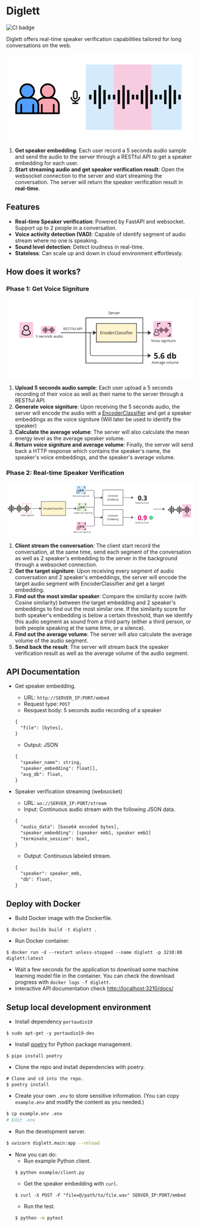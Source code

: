# Diglett
![CI badge](https://github.com/8igmac/diglett/actions/workflows/python-app.yml/badge.svg)

Diglett offers real-time speaker verification capabilities tailored for long conversations on the web.

![](img/product_img.png)

<!-- TODO: demo (screenshot, video, demo link) -->

1. **Get speaker embedding**: Each user record a 5 seconds 
audio sample and send the audio to the server through a RESTful 
API to get a speaker embedding for each user.
2. **Start streaming audio and get speaker verification result**:
Open the websocket connection to the server and start streaming the
conversation. The server will return the speaker verification 
result in **real-time**. 

## Features
- **Real-time Speaker verification**: Powered by FastAPI and 
websocket. Support up to 2 people in a conversation.
- **Voice activity detection (VAD)**: Capable of identify segment 
of audio stream where no one is speaking.
- **Sound level detection**: Detect loudness in real-time.
- **Stateless**: Can scale up and down in cloud environment effortlessly.

## How does it works?

### Phase 1: Get Voice Signiture
![](img/phase1.png)
1. **Upload 5 seconds audio sample**: Each user upload a 5 seconds recording of their voice as well
as their name to the server through a RESTful API. 
2. **Generate voice signiture**: Upon receiving the 5 seconds audio, the server will encode 
the audio with a 
[EncoderClassifier](https://speechbrain.readthedocs.io/en/latest/API/speechbrain.inference.classifiers.html#speechbrain.inference.classifiers.EncoderClassifier) and get a speaker embeddings as the voice signiture (Will later be used to identify the speaker)
3. **Calculate the average volume**: The server will also calculate the mean energy level as the average
speaker volume.
4. **Return voice signiture and average volume**: Finally, the server will send back a HTTP response which contains
the speaker's name, the speaker's voice embeddings, and the 
speaker's average volume.

### Phase 2: Real-time Speaker Verification
![](img/phase2.png)
1. **Client stream the conversation**: The client start record the conversation, at the same time, send each segment of the conversation as well as 2 speaker's
embedding to the server in the background through a websocket connection.
3. **Get the target signiture**: Upon receiving every segment of audio conversation and 2 speaker's
embeddings, the server will encode the target audio segment
with EncoderClassifier and get a target embedding.
4. **Find out the most similar speaker**: Compare the similarity score (with Cosine similarity) between
the target embedding and 2 speaker's embeddings to find out 
the most similar one. If the similarity score for both speaker's
embedding is below a certain threshold, than we identify this 
audio segment as sound from a third party (either a third person, 
or both people speaking at the same time, or a silence).
5. **Find out the average volume**: The server will also calculate the average volume of the audio
segment.
6. **Send back the result**: The server will stream back the speaker verification result as
well as the average volume of the audio segment.

## API Documentation
- Get speaker embedding.
  - URL: `http://SERVER_IP:PORT/embed`
  - Request type: `POST`
  - Resquest body: 5 seconds audio recording of a speaker 
  ```
  {
    "file": [bytes],
  }
  ```
  - Output: JSON
  ```
  {
    "speaker_name": string,
    "speaker_embedding": float[],
    "avg_db": float,
  }
  ```

- Speaker verification streaming (websocket)
  - URL: `ws://SERVER_IP:PORT/stream`
  - Input: Continuous audio stream with the following JSON data.
  ```
  {
    "audio_data": [base64 encoded bytes],
    "speaker_embedding": [speaker emb1, speaker emb2]
    "terminate_session": bool,
  }
  ```
  - Output: Continuous labeled stream.
  ```
  {
    "speaker": speaker_emb,
    "db": float,
  }
  ```

<!-- Deploy using Docker. -->
## Deploy with Docker
- Build Docker image with the Dockerfile.
```
$ docker buildx build -t diglett .
```
- Run Docker container.
```
$ docker run -d --restart unless-stopped --name diglett -p 3210:80 diglett:latest
```
- Wait a few seconds for the application to download some 
machine learning model file in the container. You can check 
the download progress with `docker logs -f diglett`.
- Interactive API documentation check [http://localhost:3210/docs/](http://localhost:3210/docs)

## Setup local development environment
- Install dependency `portaudio19`
```
$ sudo apt-get -y portaudio19-dev
```
- Install [poetry](https://python-poetry.org/docs/#installation) for Python package management.
```
$ pipx install poetry
```
- Clone the repo and install dependencies with poetry.
```
# Clone and cd into the repo.
$ poetry install
```
- Create your own `.env` to store sensitive information. (You can copy `example.env`
and modify the content as you needed.) 
```sh
$ cp example.env .env
# Edit .env
```
- Run the development server.
```sh
$ uvicorn diglett.main:app --reload
```
- Now you can do:
  - Run example Python client.
  ```
  $ python example/client.py 
  ```
  - Get the speaker embedding with `curl`.
  ```
  $ curl -X POST -F "file=@/path/to/file.wav" SERVER_IP:PORT/embed
  ```
  - Run the test.
  ```sh
  $ python -m pytest
  ```